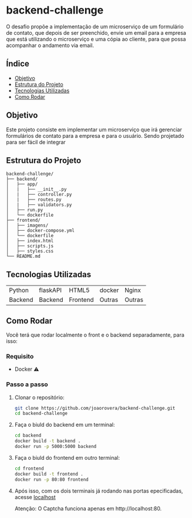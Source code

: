 # backend-challenge
O desafio propõe a implementação de um microserviço de um formulário de contato, que depois de ser preenchido, envie um email para a empresa que está utilizando o microserviço e uma cópia ao cliente, para que possa acompanhar o andamento via email.

## Índice

+ [Objetivo](#objetivo)
+ [Estrutura do Projeto](#estrutura-do-projeto)
+ [Tecnologias Utilizadas](#tecnologias-utilizadas)
+ [Como Rodar](#como-rodar)

## Objetivo
Este projeto consiste em implementar um microserviço que irá gerenciar formulários de contato para a empresa e para o usuário. Sendo projetado para ser fácil de integrar

## Estrutura do Projeto

```plaintext
backend-challenge/
├── backend/
│   ├── app/
│   |   ├── __init__.py
│   |   ├── controller.py
│   |   ├── routes.py
│   |   ├── validators.py
│   ├── run.py
│   └── dockerfile
├── frontend/
│   ├── imagens/
│   ├── docker-compose.yml
│   └── dockerfile
│   ├── index.html
│   ├── scripts.js
│   ├── styles.css
└── README.md
```
## Tecnologias Utilizadas
<table>
    <tr>
        <td>Python</td>
        <td>flaskAPI</td>
        <td>HTML5</td>
        <td>docker</td>
        <td>Nginx</td>
    </tr>
    <tr>
        <td>Backend</td>
        <td>Backend</td>
        <td>Frontend</td>
        <td>Outras</td>
        <td>Outras</td>
    </tr>
</table>

## Como Rodar
Você terá que rodar localmente o front e o backend separadamente, para isso:

### Requisito

- Docker ⚠

### Passo a passo

1) Clonar o repositório:
    ```sh
    git clone https://github.com/joaorovera/backend-challenge.git
    cd backend-challenge
    ```

2) Faça o biuld do backend em um terminal:
    ```sh
    cd backend
    docker build -t backend .
    docker run -p 5000:5000 backend
    ```

3) Faça o biuld do frontend em outro terminal:
    ```sh
    cd frontend
    docker build -t frontend .
    docker run -p 80:80 frontend
    ```
4. Após isso, com os dois terminais já rodando nas portas epecificadas, acesse [localhost](http://localhost:80)

   Atenção: O Captcha funciona apenas em http://localhost:80.